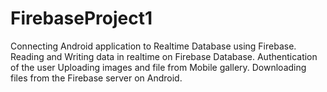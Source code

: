 # FirebaseProject1
Connecting Android application to Realtime Database using Firebase. 
Reading and Writing data in realtime on Firebase Database.
Authentication of the user
Uploading images and file from Mobile gallery.
Downloading files from the Firebase server on Android.

